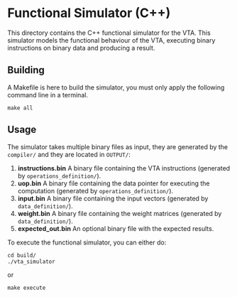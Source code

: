 # Functional Simulator (C++)

This directory contains the C++ functional simulator for the VTA.  This simulator models the functional behaviour of the VTA, executing binary instructions on binary data and producing a result.

## Building

A Makefile is here to build the simulator, you must only apply the following command line in a terminal.

```
make all
```


## Usage

The simulator takes multiple binary files as input, they are generated by the `compiler/` and they are located in `OUTPUT/`:

1.  **instructions.bin**  A binary file containing the VTA instructions (generated by `operations_definition/`).
2.  **uop.bin**  A binary file containing the data pointer for executing the computation (generated by `operations_definition/`).
3.  **input.bin** A binary file containing the input vectors (generated by `data_definition/`).
4.  **weight.bin** A binary file containing the weight matrices (generated by `data_definition/`).
5.  **expected_out.bin**  An optional binary file with the expected results.

To execute the functional simulator, you can either do:
```
cd build/
./vta_simulator
```
or
```
make execute
```

